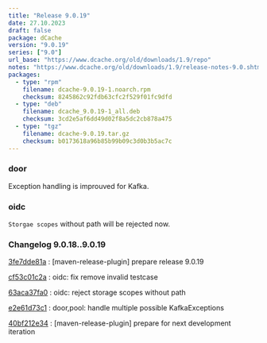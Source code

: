 ```yaml
---
title: "Release 9.0.19"
date: 27.10.2023
draft: false
package: dCache
version: "9.0.19"
series: ["9.0"]
url_base: "https://www.dcache.org/old/downloads/1.9/repo"
notes: "https://www.dcache.org/old/downloads/1.9/release-notes-9.0.shtml"
packages:
  - type: "rpm"
    filename: dcache-9.0.19-1.noarch.rpm
    checksum: 8245862c92fdb63cfc2f529f01fc9dfd
  - type: "deb"
    filename: dcache_9.0.19-1_all.deb
    checksum: 3cd2e5af6dd49d02f8a5dc2cb878a475
  - type: "tgz"
    filename: dcache-9.0.19.tar.gz
    checksum: b0173618a96b85b99b09c3d0b3b5ac7c
---
```


### door

Exception handling is improuved for Kafka.


### oidc

`Storgae scopes` without path will be rejected now.

### Changelog 9.0.18..9.0.19

<!-- git log 9.0.18..9.0.19 -no-merges -format='[%h](https://github.com/dcache/dcache/commit/%H)%n:   %s%n' -->

[3fe7dde81a](https://github.com/dcache/dcache/commit/3fe7dde81a12d03f635d4dd0106b367478c62dda)
:   [maven-release-plugin] prepare release 9.0.19

[cf53c01c2a](https://github.com/dcache/dcache/commit/cf53c01c2aef93497741c159532f23cf573b2f54)
:   oidc: fix remove invalid testcase

[63aca37fa0](https://github.com/dcache/dcache/commit/63aca37fa073736d8e6f36c42eb465e7a3cb441e)
:   oidc: reject storage scopes without path

[e2e61d73c1](https://github.com/dcache/dcache/commit/e2e61d73c1ce54865b721f2827d27e07ee582ee3)
:   door,pool: handle multiple possible KafkaExceptions

[40bf212e34](https://github.com/dcache/dcache/commit/40bf212e3458cec9423c398c98dfd44f02cdabfe)
:   [maven-release-plugin] prepare for next development iteration

